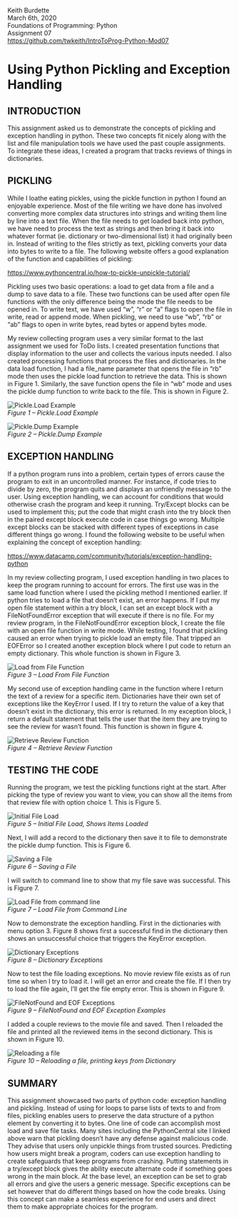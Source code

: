 Keith Burdette  
March 6th, 2020  
Foundations of Programming: Python  
Assignment 07  
https://github.com/twkeith/IntroToProg-Python-Mod07

# Using Python Pickling and Exception Handling

## INTRODUCTION

This assignment asked us to demonstrate the concepts of pickling and exception handling in python.  These two concepts fit nicely along with the list and file manipulation tools we have used the past couple assignments.  To integrate these ideas, I created a program that tracks reviews of things in dictionaries.

## PICKLING

While I loathe eating pickles, using the pickle function in python I found an enjoyable experience.  Most of the file writing we have done has involved converting more complex data structures into strings and writing them line by line into a text file.  When the file needs to get loaded back into python, we have need to process the text as strings and then bring it back into whatever format (ie. dictionary or two-dimensional list) it had originally been in.  Instead of writing to the files strictly as text, pickling converts your data into bytes to write to a file.  The following website offers a good explanation of the function and capabilities of pickling:

https://www.pythoncentral.io/how-to-pickle-unpickle-tutorial/

Pickling uses two basic operations: a load to get data from a file and a dump to save data to a file.  These two functions can be used after open file functions with the only difference being the mode the file needs to be opened in.  To write text, we have used “w”, “r” or “a” flags to open the file in write, read or append mode.  When pickling, we need to use “wb”, “rb” or “ab” flags to open in write bytes, read bytes or append bytes mode.

My review collecting program uses a very similar format to the last assignment we used for ToDo lists.  I created presentation functions that display information to the user and collects the various inputs needed.  I also created processing functions that process the files and dictionaries.  In the data load function, I had a file_name parameter that opens the file in “rb” mode then uses the pickle load function to retrieve the data.  This is shown in Figure 1.  Similarly, the save function opens the file in “wb” mode and uses the pickle dump function to write back to the file.  This is shown in Figure 2.

![Pickle.Load Example](ImagesForGitHub/Figure01.png)  
<em>Figure 1 – Pickle.Load Example</em>

 ![Pickle.Dump Example](ImagesForGitHub/Figure02.png)  
<em>Figure 2 – Pickle.Dump Example</em>


## EXCEPTION HANDLING

If a python program runs into a problem, certain types of errors cause the program to exit in an uncontrolled manner.  For instance, if code tries to divide by zero, the program quits and displays an unfriendly message to the user.  Using exception handling, we can account for conditions that would otherwise crash the program and keep it running.  Try/Except blocks can be used to implement this; put the code that might crash into the try block then in the paired except block execute code in case things go wrong.  Multiple except blocks can be stacked with different types of exceptions in case different things go wrong.  I found the following website to be useful when explaining the concept of exception handling:

https://www.datacamp.com/community/tutorials/exception-handling-python

In my review collecting program, I used exception handling in two places to keep the program running to account for errors.  The first use was in the same load function where I used the pickling method I mentioned earlier.  If python tries to load a file that doesn’t exist, an error happens.  If I put my open file statement within a try block, I can set an except block with a FileNotFoundError exception that will execute if there is no file.  For my review program, in the FileNotFoundError exception block, I create the file with an open file function in write mode.  While testing, I found that pickling caused an error when trying to pickle load an empty file.  That tripped an EOFError so I created another exception block where I put code to return an empty dictionary.  This whole function is shown in Figure 3.

 ![Load from File Function](ImagesForGitHub/Figure03.png)  
<em>Figure 3 – Load From File Function</em>

My second use of exception handling came in the function where I return the text of a review for a specific item.  Dictionaries have their own set of exceptions like the KeyError I used.  If I try to return the value of a key that doesn’t exist in the dictionary, this error is returned.  In my exception block, I return a default statement that tells the user that the item they are trying to see the review for wasn’t found.  This function is shown in figure 4.

![Retrieve Review Function](ImagesForGitHub/Figure04.png)   
<em>Figure 4 – Retrieve Review Function</em>

## TESTING THE CODE

Running the program, we test the pickling functions right at the start.  After picking the type of review you want to view, you can show all the items from that review file with option choice 1.  This is Figure 5.

![Initial File Load](ImagesForGitHub/Figure05.png)  
<em>Figure 5 – Initial File Load, Shows Items Loaded</em>

Next, I will add a record to the dictionary then save it to file to demonstrate the pickle dump function.  This is Figure 6.

![Saving a File](ImagesForGitHub/Figure06.png)  
<em>Figure 6 – Saving a File</em>

I will switch to command line to show that my file save was successful.  This is Figure 7.

![Load File from command line](ImagesForGitHub/Figure07.png)  
<em>Figure 7 – Load File from Command Line</em>

Now to demonstrate the exception handling.  First in the dictionaries with menu option 3.  Figure 8 shows first a successful find in the dictionary then shows an unsuccessful choice that triggers the KeyError exception.

![Dictionary Exceptions](ImagesForGitHub/Figure08.png)   
<em>Figure 8 – Dictionary Exceptions</em>

Now to test the file loading exceptions.  No movie review file exists as of run time so when I try to load it.  I will get an error and create the file.  If I then try to load the file again, I’ll get the file empty error.  This is shown in Figure 9.

![FileNotFound and EOF Exceptions](ImagesForGitHub/Figure09.png)  
<em>Figure 9 – FileNotFound and EOF Exception Examples</em>

I added a couple reviews to the movie file and saved.  Then I reloaded the file and printed all the reviewed items in the second dictionary.  This is shown in Figure 10.

![Reloading a file](ImagesForGitHub/Figure10.png)  
<em>Figure 10 – Reloading a file, printing keys from Dictionary</em>

## SUMMARY

This assignment showcased two parts of python code: exception handling and pickling.  Instead of using for loops to parse lists of texts to and from files, pickling enables users to preserve the data structure of a python element by converting it to bytes.  One line of code can accomplish most load and save file tasks.  Many sites including the PythonCentral site I linked above warn that pickling doesn’t have any defense against malicious code.  They advise that users only unpickle things from trusted sources.
Predicting how users might break a program, coders can use exception handling to create safeguards that keep programs from crashing.  Putting statements in a try/except block gives the ability execute alternate code if something goes wrong in the main block.  At the base level, an exception can be set to grab all errors and give the users a generic message.  Specific exceptions can be set however that do different things based on how the code breaks.  Using this concept can make a seamless experience for end users and direct them to make appropriate choices for the program.
